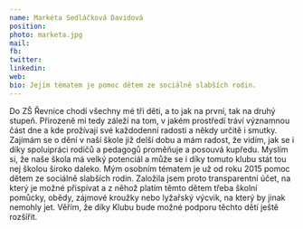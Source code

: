 ```yaml
---
name: Markéta Sedláčková Davidová
position: 
photo: marketa.jpg
mail: 
fb: 
twitter: 
linkedin: 
web: 
bio: Jejím tématem je pomoc dětem ze sociálně slabších rodin.
---
```

Do ZŠ Řevnice chodí všechny mé tři děti, a to jak na první, tak na druhý stupeň. Přirozeně mi tedy záleží na tom, v jakém prostředí tráví významnou část dne a kde prožívají své každodenní radosti a někdy určitě i smutky. Zajímám se o dění v naší škole již delší dobu a mám radost, že vidím, jak se i díky spoluipráci rodičů a pedagogů proměňuje a posouvá kupředu. Myslím si, že naše škola má velký potenciál a může se i díky tomuto klubu stát tou nej školou široko daleko. Mým osobním tématem je už od roku 2015 pomoc dětem ze sociálně slabších rodin. Založila jsem proto transparentní účet, na který je možné přispívat a z něhož platím těmto dětem třeba školní pomůcky, obědy, zájmové kroužky nebo lyžařský výcvik, na který by jinak nemohly jet. Věřím, že díky Klubu bude možné podporu těchto dětí ještě rozšířit.